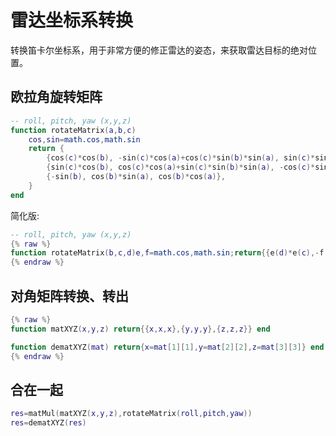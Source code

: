# 雷达坐标系转换

转换笛卡尔坐标系，用于非常方便的修正雷达的姿态，来获取雷达目标的绝对位置。

## 欧拉角旋转矩阵

<!-- ![rotate-matrix](bkn46.github.io/bknsw/pics/rotate-matrix.png)) -->

```lua
-- roll, pitch, yaw (x,y,z)
function rotateMatrix(a,b,c)
    cos,sin=math.cos,math.sin
    return {
        {cos(c)*cos(b), -sin(c)*cos(a)+cos(c)*sin(b)*sin(a), sin(c)*sin(a)+cos(c)*sin(b)*cos(a)},
        {sin(c)*cos(b), cos(c)*cos(a)+sin(c)*sin(b)*sin(a), -cos(c)*sin(a)+sin(c)*sin(b)*cos(a)},
        {-sin(b), cos(b)*sin(a), cos(b)*cos(a)},
    }
end
```

简化版:

```lua
-- roll, pitch, yaw (x,y,z)
{% raw %}
function rotateMatrix(b,c,d)e,f=math.cos,math.sin;return{{e(d)*e(c),-f(d)*e(b)+e(d)*f(c)*f(b),f(d)*f(b)+e(d)*f(c)*e(b)},{f(d)*e(c),e(d)*e(b)+f(d)*f(c)*f(b),-e(d)*f(b)+f(d)*f(c)*e(b)},{-f(c),e(c)*f(b),e(c)*e(b)}}end
{% endraw %}
```

## 对角矩阵转换、转出

```lua
{% raw %}
function matXYZ(x,y,z) return{{x,x,x},{y,y,y},{z,z,z}} end

function dematXYZ(mat) return{x=mat[1][1],y=mat[2][2],z=mat[3][3]} end
{% endraw %}
```

## 合在一起

```lua
res=matMul(matXYZ(x,y,z),rotateMatrix(roll,pitch,yaw))
res=dematXYZ(res)
```

